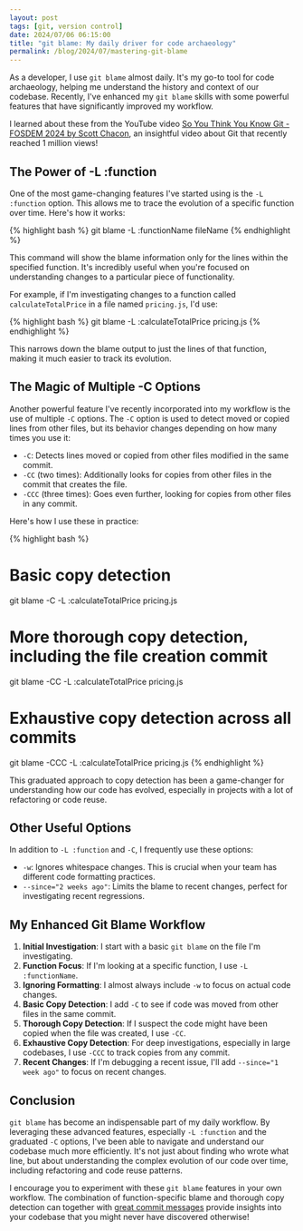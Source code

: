 ```yaml
---
layout: post
tags: [git, version control]
date: 2024/07/06 06:15:00
title: "git blame: My daily driver for code archaeology"
permalink: /blog/2024/07/mastering-git-blame
---
```


As a developer, I use `git blame` almost daily. It's my go-to tool for code archaeology, helping me understand the history and context of our codebase. Recently, I've enhanced my `git blame` skills with some powerful features that have significantly improved my workflow.

I learned about these from the YouTube video [So You Think You Know Git - FOSDEM 2024 by Scott Chacon](https://youtu.be/aolI_Rz0ZqY?si=dLv2DsOyAoZzVyHz), an insightful video about Git that recently reached 1 million views!

## The Power of -L :function

One of the most game-changing features I've started using is the `-L :function` option. This allows me to trace the evolution of a specific function over time. Here's how it works:

{% highlight bash %}
git blame -L :functionName fileName
{% endhighlight %}

This command will show the blame information only for the lines within the specified function. It's incredibly useful when you're focused on understanding changes to a particular piece of functionality.

For example, if I'm investigating changes to a function called `calculateTotalPrice` in a file named `pricing.js`, I'd use:

{% highlight bash %}
git blame -L :calculateTotalPrice pricing.js
{% endhighlight %}

This narrows down the blame output to just the lines of that function, making it much easier to track its evolution.

## The Magic of Multiple -C Options

Another powerful feature I've recently incorporated into my workflow is the use of multiple `-C` options. The `-C` option is used to detect moved or copied lines from other files, but its behavior changes depending on how many times you use it:

- `-C`: Detects lines moved or copied from other files modified in the same commit.
- `-CC` (two times): Additionally looks for copies from other files in the commit that creates the file.
- `-CCC` (three times): Goes even further, looking for copies from other files in any commit.

Here's how I use these in practice:

{% highlight bash %}
# Basic copy detection
git blame -C -L :calculateTotalPrice pricing.js

# More thorough copy detection, including the file creation commit
git blame -CC -L :calculateTotalPrice pricing.js

# Exhaustive copy detection across all commits
git blame -CCC -L :calculateTotalPrice pricing.js
{% endhighlight %}

This graduated approach to copy detection has been a game-changer for understanding how our code has evolved, especially in projects with a lot of refactoring or code reuse.

## Other Useful Options

In addition to `-L :function` and `-C`, I frequently use these options:

- `-w`: Ignores whitespace changes. This is crucial when your team has different code formatting practices.
- `--since="2 weeks ago"`: Limits the blame to recent changes, perfect for investigating recent regressions.

## My Enhanced Git Blame Workflow

1. **Initial Investigation**: I start with a basic `git blame` on the file I'm investigating.
2. **Function Focus**: If I'm looking at a specific function, I use `-L :functionName`.
3. **Ignoring Formatting**: I almost always include `-w` to focus on actual code changes.
4. **Basic Copy Detection**: I add `-C` to see if code was moved from other files in the same commit.
5. **Thorough Copy Detection**: If I suspect the code might have been copied when the file was created, I use `-CC`.
6. **Exhaustive Copy Detection**: For deep investigations, especially in large codebases, I use `-CCC` to track copies from any commit.
7. **Recent Changes**: If I'm debugging a recent issue, I'll add `--since="1 week ago"` to focus on recent changes.

## Conclusion

`git blame` has become an indispensable part of my daily workflow. By leveraging these advanced features, especially `-L :function` and the graduated `-C` options, I've been able to navigate and understand our codebase much more efficiently. It's not just about finding who wrote what line, but about understanding the complex evolution of our code over time, including refactoring and code reuse patterns.

I encourage you to experiment with these `git blame` features in your own workflow. The combination of function-specific blame and thorough copy detection can together with [great commit messages](/blog/2024/06/mastering-git-commit-message) provide insights into your codebase that you might never have discovered otherwise!
